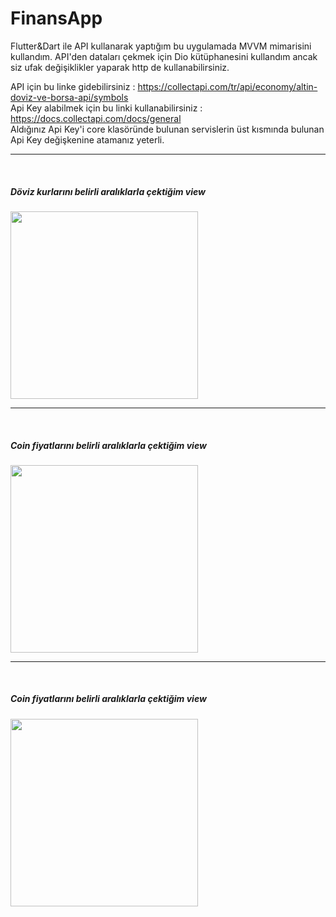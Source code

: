 # FinansApp
Flutter&Dart ile API kullanarak yaptığım bu uygulamada MVVM mimarisini kullandım. API'den dataları çekmek için Dio kütüphanesini kullandım ancak siz ufak değişiklikler yaparak http de kullanabilirsiniz.



API için bu linke gidebilirsiniz : https://collectapi.com/tr/api/economy/altin-doviz-ve-borsa-api/symbols
<br>
Api Key alabilmek için bu linki kullanabilirsiniz : https://docs.collectapi.com/docs/general
<br>
Aldığınız Api Key'i core klasöründe bulunan servislerin üst kısmında bulunan Api Key değişkenine atamanız yeterli.

<hr>
<br>

<h5>Döviz kurlarını belirli aralıklarla çektiğim view</h5>

<img src="https://user-images.githubusercontent.com/51122010/200757779-c5782b20-d262-49ce-abc8-0b425f5d1d7f.png" width="300"/>

<hr>
<br>

<h5>Coin fiyatlarını belirli aralıklarla çektiğim view</h5>

<img src="https://user-images.githubusercontent.com/51122010/200760115-4753a223-c4ec-4088-895f-7f09271962a8.png" width="300"/>

<hr>
<br>

<h5>Coin fiyatlarını belirli aralıklarla çektiğim view</h5>

<img src="https://user-images.githubusercontent.com/51122010/200760918-beed198b-e9bf-4a46-a6c5-62ecf8a352a9.png" width="300"/>
